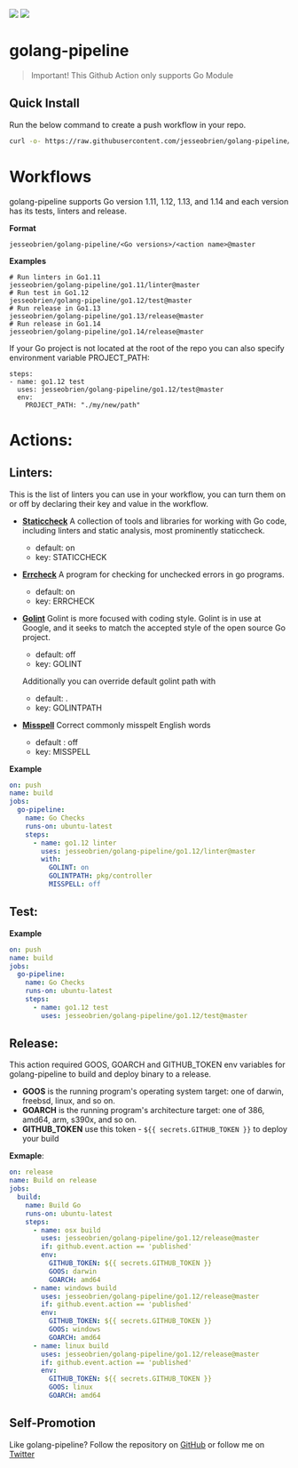 <img src="https://github.com/jesseobrien/golang-pipeline/workflows/build/badge.svg" class="image mod-full-width" /> <img src="https://img.shields.io/github/v/release/jesseobrien/golang-pipeline?sort=semver" class="image mod-full-width" />

# golang-pipeline

> Important! This Github Action only supports Go Module

## Quick Install

Run the below command to create a push workflow in your repo.

```bash
curl -o- https://raw.githubusercontent.com/jesseobrien/golang-pipeline/master/install.sh | bash
```

# Workflows

golang-pipeline supports Go version 1.11, 1.12, 1.13, and 1.14 and each version has its tests, linters and release.

**Format**

```
jesseobrien/golang-pipeline/<Go versions>/<action name>@master
```

**Examples**

```
# Run linters in Go1.11
jesseobrien/golang-pipeline/go1.11/linter@master
# Run test in Go1.12
jesseobrien/golang-pipeline/go1.12/test@master
# Run release in Go1.13
jesseobrien/golang-pipeline/go1.13/release@master
# Run release in Go1.14
jesseobrien/golang-pipeline/go1.14/release@master

```

If your Go project is not located at the root of the repo you can also specify environment variable PROJECT_PATH:

```
steps:
- name: go1.12 test
  uses: jesseobrien/golang-pipeline/go1.12/test@master
  env:
    PROJECT_PATH: "./my/new/path"
```

# Actions:

## Linters:

This is the list of linters you can use in your workflow, you can turn them on or off by declaring their key and value in the workflow.

- [**Staticcheck**](https://github.com/dominikh/go-tools#installation)
  A collection of tools and libraries for working with Go code, including linters and static analysis, most prominently staticcheck.
  - default: on
  - key: STATICCHECK
- [**Errcheck**](https://github.com/kisielk/errcheck)
  A program for checking for unchecked errors in go programs.
  - default: on
  - key: ERRCHECK
- [**Golint**](https://github.com/golang/lint)
  Golint is more focused with coding style. Golint is in use at Google, and it seeks to match the accepted style of the open source Go project.

  - default: off
  - key: GOLINT

  Additionally you can override default golint path with

  - default: .
  - key: GOLINTPATH

- [**Misspell**](https://github.com/client9/misspell)
  Correct commonly misspelt English words
  - default : off
  - key: MISSPELL

**Example**

```yaml
on: push
name: build
jobs:
  go-pipeline:
    name: Go Checks
    runs-on: ubuntu-latest
    steps:
      - name: go1.12 linter
        uses: jesseobrien/golang-pipeline/go1.12/linter@master
        with:
          GOLINT: on
          GOLINTPATH: pkg/controller
          MISSPELL: off
```

## Test:

**Example**

```yaml
on: push
name: build
jobs:
  go-pipeline:
    name: Go Checks
    runs-on: ubuntu-latest
    steps:
      - name: go1.12 test
        uses: jesseobrien/golang-pipeline/go1.12/test@master
```

## Release:

This action required GOOS, GOARCH and GITHUB_TOKEN env variables for golang-pipeline to build and deploy binary to a release.

- **GOOS**
  is the running program's operating system target: one of darwin, freebsd, linux, and so on.
- **GOARCH**
  is the running program's architecture target: one of 386, amd64, arm, s390x, and so on.
- **GITHUB_TOKEN**
  use this token - `${{ secrets.GITHUB_TOKEN }}` to deploy your build

**Exmaple**:

```yaml
on: release
name: Build on release
jobs:
  build:
    name: Build Go
    runs-on: ubuntu-latest
    steps:
      - name: osx build
        uses: jesseobrien/golang-pipeline/go1.12/release@master
        if: github.event.action == 'published'
        env:
          GITHUB_TOKEN: ${{ secrets.GITHUB_TOKEN }}
          GOOS: darwin
          GOARCH: amd64
      - name: windows build
        uses: jesseobrien/golang-pipeline/go1.12/release@master
        if: github.event.action == 'published'
        env:
          GITHUB_TOKEN: ${{ secrets.GITHUB_TOKEN }}
          GOOS: windows
          GOARCH: amd64
      - name: linux build
        uses: jesseobrien/golang-pipeline/go1.12/release@master
        if: github.event.action == 'published'
        env:
          GITHUB_TOKEN: ${{ secrets.GITHUB_TOKEN }}
          GOOS: linux
          GOARCH: amd64
```

## Self-Promotion

Like golang-pipeline? Follow the repository on [GitHub](https://github.com/jesseobrien/golang-pipeline) or follow me on [Twitter](https://twitter.com/jesseobrien1)
